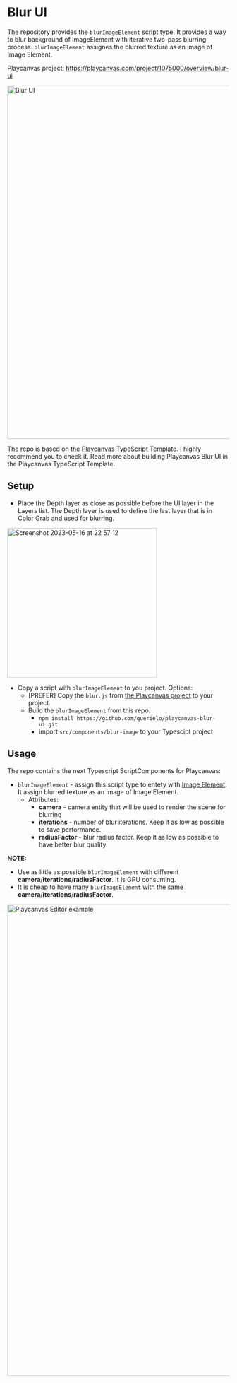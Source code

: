 # Blur UI

The repository provides the `blurImageElement` script type. It provides a way to blur background of ImageElement with iterative two-pass blurring process. `blurImageElement` assignes the blurred texture as an image of Image Element.

Playcanvas project: https://playcanvas.com/project/1075000/overview/blur-ui

<img width="800" alt="Blur UI" src="https://github.com/querielo/playcanvas-blur-ui/assets/104348270/f9a16597-2957-4a56-8553-4109e499e2bb">

The repo is based on the [Playcanvas TypeScript Template](https://github.com/querielo/playcanvas-typescript-template). I highly recommend you to check it. Read more about building Playcanvas Blur UI in the Playcanvas TypeScript Template.

## Setup

* Place the Depth layer as close as possible before  the UI layer in the Layers list. The Depth layer is used to define the last layer that is in Color Grab and used for blurring.
<img width="339" alt="Screenshot 2023-05-16 at 22 57 12" src="https://github.com/querielo/playcanvas-blur-ui/assets/104348270/c2e3a20b-550c-4c41-b7b0-8e6cd7f51710">

* Copy a script with `blurImageElement` to you project. Options:
    * [PREFER] Copy the `blur.js` from [the Playcanvas project](https://playcanvas.com/project/1075000/overview/blur-ui) to your project.
    * Build the `blurImageElement` from this repo.
        * `npm install https://github.com/querielo/playcanvas-blur-ui.git`
        * import `src/components/blur-image` to your Typescipt project

## Usage

The repo contains the next Typescript ScriptComponents for Playcanvas:

* `blurImageElement` - assign this script type to entety with [Image Element](https://developer.playcanvas.com/en/user-manual/user-interface/image-elements/). It assign blurred texture as an image of Image Element.
    * Attributes:
        * **camera** - camera entity that will be used to render the scene for blurring
        * **iterations** - number of blur iterations. Keep it as low as possible to save performance.
        * **radiusFactor** - blur radius factor. Keep it as low as possible to have better blur quality.

**NOTE:**
* Use as little as possible `blurImageElement` with different **camera**/**iterations**/**radiusFactor**. It is GPU consuming.
* It is cheap to have many `blurImageElement` with the same **camera**/**iterations**/**radiusFactor**.

<img width="1067" alt="Playcanvas Editor example" src="https://github.com/querielo/playcanvas-blur-ui/assets/104348270/18a16558-1a97-4e66-bdba-a9947d46af14">

